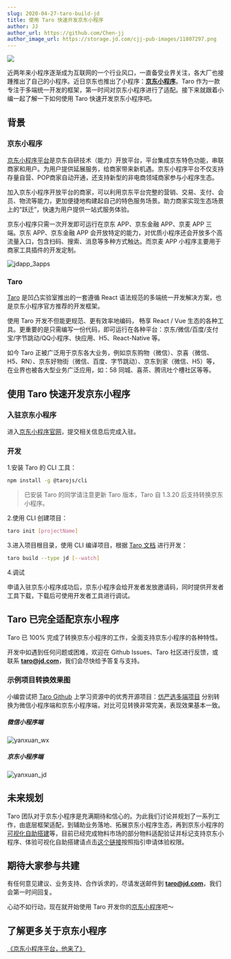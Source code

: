 ```yaml
---
slug: 2020-04-27-taro-build-jd
title: 使用 Taro 快速开发京东小程序
author: JJ
author_url: https://github.com/Chen-jj
author_image_url: https://storage.jd.com/cjj-pub-images/11807297.png
---
```


![](https://img20.360buyimg.com/ling/jfs/t1/117964/14/2118/145903/5e9eee0aE8897b3dd/bd435e6161779ad1.png)

近两年来小程序逐渐成为互联网的一个行业风口，一直备受业界关注，各大厂也接踵推出了自己的小程序。近日京东也推出了小程序：[**京东小程序**](https://mp.jd.com/?entrance=taro)。Taro 作为一款专注于多端统一开发的框架，第一时间对京东小程序进行了适配。接下来就跟着小编一起了解一下如何使用 Taro 快速开发京东小程序吧。

<!--truncate-->

## 背景

### 京东小程序

[京东小程序平台](https://mp.jd.com/?entrance=taro)是京东自研技术（能力）开放平台，平台集成京东特色功能，串联商家和用户。为用户提供延展服务，给商家带来新机遇。京东小程序平台不仅支持存量自营、POP商家自动开通，还支持新型的非电商领域商家参与小程序生态。  

加入京东小程序开放平台的商家，可以利用京东平台完整的营销、交易、支付、会员、物流等能力，更加便捷地构建起自己的特色服务场景。助力商家实现生态场景上的“跃迁”，快速为用户提供一站式服务体验。

京东小程序只需一次开发即可运行在京东 APP、京东金融 APP、京麦 APP 三端。京东 APP、京东金融 APP 会开放特定的能力，对优质小程序还会开放多个高流量入口，包含扫码、搜索、消息等多种方式触达。而京麦 APP 小程序主要用于商家工具插件的开发定制。

![jdapp_3apps](https://storage.jd.com/cjj-pub-images/jdapp_3apps.png)

### Taro

[Taro](https://taro.jd.com/) 是凹凸实验室推出的一套遵循 React 语法规范的多端统一开发解决方案，也是京东小程序官方推荐的开发框架。

使用 Taro 开发不但能更规范、更有效率地编码， 畅享 React / Vue 生态的各种工具。更重要的是只需编写一份代码，即可运行在各种平台：京东/微信/百度/支付宝/字节跳动/QQ小程序、快应用、H5、React-Native 等。

如今 Taro 正被广泛用于京东各大业务，例如京东购物（微信）、京喜（微信、H5、RN）、京东好物街（微信、百度、字节跳动）、京东到家（微信、H5）等，在业界也被各大型业务广泛应用，如：58 同城、喜茶、腾讯吐个槽社区等等。

## 使用 Taro 快速开发京东小程序

### 入驻京东小程序

进入[京东小程序官网](https://mp.jd.com/?entrance=taro)，提交相关信息后完成入驻。

### 开发

1.安装 Taro 的 CLI 工具：

```bash
npm install -g @tarojs/cli
```

> 已安装 Taro 的同学请注意更新 Taro 版本，Taro 自 1.3.20 后支持转换京东小程序。

2.使用 CLI 创建项目：

```bash
taro init [projectName]
```

3.进入项目根目录，使用 CLI 编译项目，根据 [Taro 文档](https://docs.taro.zone/docs/README) 进行开发：

```bash
taro build --type jd [--watch]
```

4.调试

申请入驻京东小程序成功后，京东小程序会给开发者发放邀请码，同时提供开发者工具下载，下载后可使用开发者工具进行调试。

## Taro 已完全适配京东小程序

Taro 已 100% 完成了转换京东小程序的工作，全面支持京东小程序的各种特性。

开发中如遇到任何问题或困难，欢迎在 Github Issues、Taro 社区进行反馈，或联系 **taro@jd.com**，我们会尽快给予答复与支持。

### 示例项目转换效果图

小编尝试把 [Taro Github](https://github.com/NervJS/taro) 上学习资源中的优秀开源项目：[仿严选多端项目](https://github.com/qit-team/taro-yanxuan) 分别转换为微信小程序端和京东小程序端，对比可见转换非常完美，表现效果基本一致。

##### 微信小程序端

![yanxuan_wx](https://storage.jd.com/cjj-pub-images/jdapp_yanxuan_wx_demo.jpg)

##### 京东小程序端

![yanxuan_jd](https://storage.jd.com/cjj-pub-images/jdapp_yanxuan_jd_demo.jpg)

## 未来规划

Taro 团队对于京东小程序是充满期待和信心的。为此我们讨论并规划了一系列工作，由底层框架适配，到辅助业务落地、拓展京东小程序生态，再到京东小程序的[可视化自助搭建](https://ling.jd.com/atom/cms/pc/06599/)等，目前已经完成物料市场的部分物料适配验证并标记支持京东小程序、体验可视化自助搭建请点击[这个链接](https://ling.jd.com/atom/cms/pc/06599/)按照指引申请体验权限。


## 期待大家参与共建

有任何意见建议、业务支持、合作诉求的，尽请发送邮件到 **taro@jd.com**，我们会第一时间回复。

心动不如行动，现在就开始使用 Taro 开发你的[京东小程序](https://mp.jd.com/?entrance=taro)吧～


## 了解更多关于京东小程序

[《京东小程序平台，他来了》](https://taro-club.jd.com/topic/1426/%E4%BA%AC%E4%B8%9C%E5%B0%8F%E7%A8%8B%E5%BA%8F%E5%B9%B3%E5%8F%B0-%E4%BB%96%E6%9D%A5%E4%BA%86)
